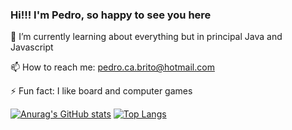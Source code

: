 ### Hi!!! I'm Pedro, so happy to see you here

🌱 I’m currently learning about everything but in principal Java and Javascript

📫 How to reach me: pedro.ca.brito@hotmail.com

⚡ Fun fact: I like board and computer games
 


 [![Anurag's GitHub stats](https://github-readme-stats.vercel.app/api?username=PedroCBrito&show_icons=true&theme=tokyonight)](https://github.com/anuraghazra/github-readme-stats)
  [![Top Langs](https://github-readme-stats.vercel.app/api/top-langs/?username=PedroCBrito&show_icons=true&theme=tokyonight)](https://github.com/anuraghazra/github-readme-stats)




